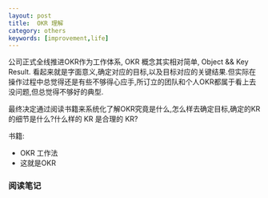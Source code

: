 ```yaml
---
layout: post
title:  OKR 理解
category: others
keywords: [improvement,life]
---
```



公司正式全线推进OKR作为工作体系, OKR 概念其实相对简单, Object && Key Result. 看起来就是字面意义,确定对应的目标,以及目标对应的关键结果.但实际在操作过程中总觉得还是有些不够得心应手,所订立的团队和个人OKR都属于看上去没问题,但总觉得不够好的典型. 

最终决定通过阅读书籍来系统化了解OKR究竟是什么,怎么样去确定目标,确定的KR的细节是什么?什么样的 KR 是合理的 KR? 

书籍: 

* OKR 工作法         
* 这就是OKR          

### 阅读笔记


